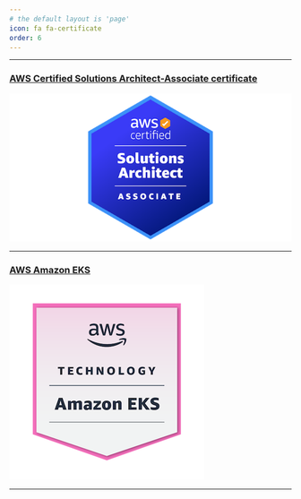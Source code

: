 ```yaml
---
# the default layout is 'page'
icon: fa fa-certificate
order: 6
---
```

<script defer data-domain="senad-d.github.io" src="https://plus.seki.pro/js/script.js"></script>

---

### [AWS Certified Solutions Architect-Associate certificate](https://github.com/senad-d/senad-d.github.io/blob/6515949f370883370923b27de9b0af79b44ad774/_media/cert/AWSCertifiedSolutionsArchitect-Associatecertificate.pdf)
![AWS Certified Solutions Architect-Associate certificate](https://github.com/senad-d/senad-d.github.io/blob/d57763196443ec16097c9224c1bcf9e544875de0/_media/cert/badge2.png?raw=true)

---

### [AWS Amazon EKS](https://github.com/senad-d/senad-d.github.io/blob/6515949f370883370923b27de9b0af79b44ad774/_media/cert/AWSCertifiedSolutionsArchitect-Associatecertificate.pdf)
![AWS Amazon EKS](https://github.com/senad-d/senad-d.github.io/blob/d57763196443ec16097c9224c1bcf9e544875de0/_media/cert/aws-knowledge-amazon-eks.png?raw=true)

---